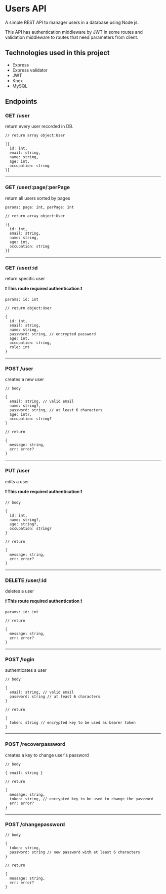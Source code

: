 # Users API

A simple REST API to manager users in a database using Node js.

This API has authentication middleware by JWT in some routes and validation middleware to routes that need parameters from client.

## Technologies used in this project

- Express
- Express validator
- JWT
- Knex
- MySQL

## Endpoints

### **GET** /user
return every user recorded in DB.

```
// return array object:User

[{
  id: int,
  email: string,
  name: string,
  age: int,
  occupation: string
}]
```

---

### **GET** /user/:page/:perPage
return all users sorted by pages

`params: page: int, perPage: int`

```
// return array object:User

[{
  id: int,
  email: string,
  name: string,
  age: int,
  occupation: string
}]
```

---

### **GET** /user/:id
return specific user

**❗ This route required authentication ❗**

`params: id: int`

```
// return object:User

{
  id: int,
  email: string,
  name: string,
  password: string, // encrypted password
  age: int,
  occupation: string,
  role: int
}
```

---

### **POST** /user
creates a new user

```
// body

{
  email: string, // valid email
  name: string?,
  password: string, // at least 6 characters
  age: int?,
  occupation: string?
}
```

```
// return

{
  message: string,
  err: error?
}
```

---

### **PUT** /user
edits a user

**❗ This route required authentication ❗**

```
// body

{
  id: int,
  name: string?,
  age: string?,
  occupation: string?
}
```

```
// return

{
  message: string,
  err: error?
}
```

---

### **DELETE** /user/:id
deletes a user

**❗ This route required authentication ❗**

`params: id: int`

```
// return

{
  message: string,
  err: error?
}
```

---

### **POST** /login
authenticates a user

```
// body

{
  email: string, // valid email
  password: string // at least 6 characters
}
```

```
// return

{
  token: string // encrypted key to be used as bearer token
}
```

---

### **POST** /recoverpassword
creates a key to change user's password

```
// body

{ email: string }
```

```
// return

{
  message: string,
  token: string, // encrypted key to be used to change the password
  err: error?
}
```

---

### **POST** /changepassword

```
// body

{
  token: string,
  password: string // new password with at least 6 characters
}
```

```
// return

{
  message: string,
  err: error?
}
```
